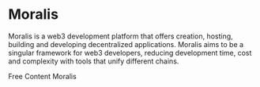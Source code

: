 # Moralis

Moralis is a web3 development platform that offers creation, hosting, building and developing decentralized applications. Moralis aims to be a singular framework for web3 developers, reducing development time, cost and complexity with tools that unify different chains.

<ResourceGroupTitle>Free Content</ResourceGroupTitle>
<BadgeLink badgeText='Read' colorScheme='yellow' href='https://moralis.io/'>Moralis</BadgeLink>
